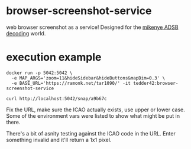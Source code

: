 # browser-screenshot-service
web browser screenshot as a service! Designed for the [mikenye ADSB decoding](https://mikenye.gitbook.io/ads-b/) world.

# execution example

    docker run -p 5042:5042 \
      -e MAP_ARGS='zoom=11&hideSidebar&hideButtons&mapDim=0.3' \
      -e BASE_URL='https://ramonk.net/tar1090/' -it tedder42:browser-screenshot-service

    curl http://localhost:5042/snap/a9b67c

Fix the URL, make sure the ICAO actually exists, use upper or lower case. Some of the environment vars were listed to show what might be put in there.

There's a bit of asnity testing against the ICAO code in the URL. Enter something invalid and it'll return a 1x1 pixel.
